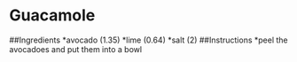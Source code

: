 # Guacamole 
##Ingredients
*avocado (1.35)
*lime (0.64)
*salt (2)
##Instructions
*peel the avocadoes and put them into a bowl
